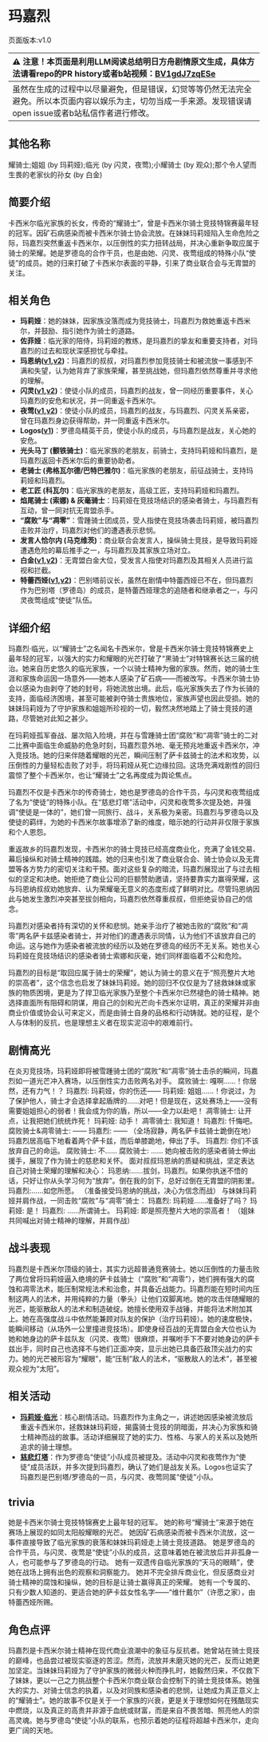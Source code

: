 # 玛嘉烈
页面版本:v1.0
 

| :warning: 注意！本页面是利用LLM阅读总结明日方舟剧情原文生成，具体方法请看repo的PR history或者b站视频：[BV1gdJ7zqESe](https://www.bilibili.com/video/BV1gdJ7zqESe/)         |
|:----------------------------|
| 虽然在生成的过程中以尽量避免，但是错误，幻觉等等仍然无法完全避免。所以本页面内容以娱乐为主，切勿当成一手来源。发现错误请open issue或者b站私信作者进行修改。|



## 其他名称
耀骑士;姐姐 (by 玛莉娅);临光 (by 闪灵，夜莺);小耀骑士 (by 观众);那个令人望而生畏的老家伙的孙女 (by 白金)
## 简要介绍
卡西米尔临光家族的长女，传奇的“耀骑士”，曾是卡西米尔骑士竞技特锦赛最年轻的冠军。因矿石病感染而被卡西米尔骑士协会流放。在妹妹玛莉娅陷入生命危险之际，玛嘉烈突然重返卡西米尔，以压倒性的实力扭转战局，并决心重新争取应属于骑士的荣耀。她是罗德岛的合作干员，也是由她、闪灵、夜莺组成的特殊小队“使徒”的成员。她的归来打破了卡西米尔表面的平静，引来了商业联合会与无胄盟的关注。
## 相关角色
-   **玛莉娅**：她的妹妹，因家族没落而成为竞技骑士，玛嘉烈为救她重返卡西米尔，并鼓励、指引她作为骑士的道路。
-   **佐菲娅**：临光家的陪侍，玛莉娅的教练，是玛嘉烈的挚友和重要支持者，对玛嘉烈的过去和现状深感担忧与牵挂。
-   **玛恩纳([v1](char_4064_mlynar.md),[v2](../char_v3/char_4064_mlynar.md))**：玛嘉烈的叔叔，对玛嘉烈参加竞技骑士和被流放一事感到不满和失望，认为她背弃了家族荣耀，甚至挑战她，但玛嘉烈依然尊重并寻求他的理解。
-   **闪灵([v1](char_147_shining.md),[v2](../char_v3/char_147_shining.md))**：使徒小队的成员，玛嘉烈的战友，曾一同经历重要事件，关心玛嘉烈的安危和状况，并一同重返卡西米尔。
-   **夜莺([v1](char_179_cgbird.md),[v2](../char_v3/char_179_cgbird.md))**：使徒小队的成员，玛嘉烈的战友，与玛嘉烈、闪灵关系亲密，曾在玛嘉烈身边获得帮助，并一同重返卡西米尔。
-   **Logos([v1](extended_char_Logos.md))**：罗德岛精英干员，使徒小队的成员，与玛嘉烈是战友，关心她的安危。
-   **光头马丁 (颤铁骑士)**：临光家族的老朋友，前骑士，支持玛莉娅和玛嘉烈，是玛嘉烈返回卡西米尔后的重要协助者。
-   **老骑士 (弗格瓦尔德/巴特巴雅尔)**：临光家族的老朋友，前征战骑士，支持玛莉娅和玛嘉烈。
-   **老工匠 (科瓦尔)**：临光家族的老朋友，高级工匠，支持玛莉娅和玛嘉烈。
-   **焰尾骑士 (索娜) & 灰毫骑士**：玛莉娅在竞技场结识的感染者骑士，与玛嘉烈有互动，曾一同对抗无胄盟杀手。
-   **“腐败”与“凋零”**：雪踵骑士团成员，受人指使在竞技场袭击玛莉娅，被玛嘉烈击败并治疗，玛嘉烈对他们的遭遇表示悲悯。
-   **发言人恰尔内 (马克维茨)**：商业联合会发言人，操纵骑士竞技，是导致玛莉娅遭遇危险的幕后推手之一，与玛嘉烈及其家族立场对立。
-   **白金([v1](char_204_platnm.md),[v2](../char_v3/char_204_platnm.md))**：无胄盟白金大位，受发言人指使对玛嘉烈及其相关人员进行监视和拦截。
-   **特蕾西娅([v1](extended_char_te_lei_xi_ya.md),[v2](../char_v3/extended_char_te_lei_xi_ya.md))**：巴别塔前议长，虽然在剧情中特蕾西娅已不在，但玛嘉烈作为巴别塔（罗德岛）的成员，是特蕾西娅理念的追随者和继承者之一，与闪灵夜莺组成“使徒”队伍。
## 详细介绍
玛嘉烈·临光，以“耀骑士”之名闻名卡西米尔，曾是卡西米尔骑士竞技特锦赛史上最年轻的冠军，以强大的实力和耀眼的光芒打破了“黑骑士”对特锦赛长达三届的统治。她来自历史悠久的临光家族，一个以骑士精神为傲的家族。然而，她的骑士生涯和家族命运因一场意外——她本人感染了矿石病——而被改写。卡西米尔骑士协会以感染为由剥夺了她的封号，将她流放出境。此后，临光家族失去了作为长骑的支持，面临经济困境，甚至可能被剥夺骑士贵族地位，家族声望也因此受损。她的妹妹玛莉娅为了守护家族和姐姐所珍视的一切，毅然决然地踏上了骑士竞技的道路，尽管她对此知之甚少。

在玛莉娅孤军奋战、屡次陷入险境，并在与雪踵骑士团“腐败”和“凋零”骑士的二对二比赛中面临生命威胁的危急时刻，玛嘉烈意外地、毫无预兆地重返卡西米尔，冲入竞技场。她的归来伴随着耀眼的光芒，瞬间压制了萨卡兹骑士的法术和攻势，以压倒性的力量轻松击败了对手，将玛莉娅从死亡边缘拉回。这场充满戏剧性的回归震惊了整个卡西米尔，也让“耀骑士”之名再度成为舆论焦点。

玛嘉烈不仅是卡西米尔的传奇骑士，她也是罗德岛的合作干员，与闪灵和夜莺组成了名为“使徒”的特殊小队。在“慈悲灯塔”活动中，闪灵和夜莺多次提及她，并强调“使徒是一体的”，她们曾一同旅行、战斗，关系极为亲密。玛嘉烈与罗德岛以及使徒的羁绊，为她的卡西米尔故事增添了新的维度，暗示她的行动并非仅限于家族和个人恩怨。

重返故乡的玛嘉烈发现，卡西米尔的骑士竞技已经高度商业化，充满了金钱交易、幕后操纵和对骑士精神的践踏。她的归来也引发了商业联合会、骑士协会以及无胄盟等各方势力的密切关注和干预。面对这些复杂的暗流，玛嘉烈展现出了与过去相似的坚定和决绝。她拒绝了商业公司的巨额赞助邀请，坚持要靠实力赢得荣耀，这与玛恩纳叔叔劝她放弃、认为荣耀毫无意义的态度形成了鲜明对比。尽管玛恩纳因此与她发生激烈冲突甚至拔剑相向，玛嘉烈依然尊重叔叔，但拒绝妥协自己的信念。

玛嘉烈对感染者持有深切的关怀和悲悯。她亲手治疗了被她击败的“腐败”和“凋零”两名萨卡兹感染者骑士，并对他们的遭遇表示同情，认为他们不该放弃自己的命运。这与她作为感染者被流放的经历以及她在罗德岛的经历不无关系。她也关心玛莉娅在竞技场结识的感染者骑士索娜和灰毫，她们同样面临着不公和危险。

玛嘉烈的目标是“取回应属于骑士的荣耀”，她认为骑士的意义在于“照亮整片大地的崇高者”，这个信念也启发了妹妹玛莉娅。她的回归不仅仅是为了拯救妹妹或家族的物质困境，更是为了捍卫临光家族乃至整个卡西米尔已然褪色的骑士精神。她选择直面所有阻碍和阴谋，用自己的剑和光芒向卡西米尔证明，真正的荣耀并非由商业价值或协会认可来定义，而是由骑士自身的品格和行动铸就。她的征程，是个人与体制的反抗，也是理想主义者在现实泥沼中的艰难前行。
## 剧情高光
在炎刃竞技场，玛莉娅即将被雪踵骑士团的“腐败”和“凋零”骑士击杀的瞬间，玛嘉烈如一道光芒冲入赛场，以压倒性实力击败两名对手。
腐败骑士: 嘎啊......！你居然，还有力气！？
玛嘉烈: 玛莉娅，你的伤还——
玛莉娅: 姐姐......！你说过，为了保护他人，骑士才会选择拿起盾牌的......对吧！但是现在，这处赛场上——没有需要姐姐担心的弱者！我会成为你的盾，所以——全力以赴吧！
凋零骑士: 让开点，让我把她们统统炸死！
玛莉娅: 动手！
凋零骑士: 我知道！
玛嘉烈: 忏悔吧。
腐败骑士&凋零骑士: ——
玛嘉烈: ——
（全场寂静，两名萨卡兹骑士跪倒在地）
玛嘉烈居高临下地看着两个萨卡兹，而后单膝跪地，伸出了手。
玛嘉烈: 你们不该放弃自己的命运。
腐败骑士: 不......
腐败骑士: ......
她向被击败的感染者骑士伸出援手，展现了作为骑士的慈悲和关怀。
面对叔叔玛恩纳的质疑和挑战，坚定表达自己对骑士荣耀的理解和决心：
玛恩纳:......拔剑，玛嘉烈。如果你执迷不悟的话，只好让你从头学习何为“放弃”。倒在我的剑下，总好过倒在无胄盟的阴影里。
玛嘉烈:......如您所愿。
（准备接受玛恩纳的挑战，决心为信念而战）
与妹妹玛莉娅并肩作战，一同击败“腐败”与“凋零”骑士：
玛嘉烈: 玛莉娅......准备好了吗？
玛莉娅: 是！
玛嘉烈: ......所谓骑士。
玛莉娅: 即是照亮整片大地的崇高者！
（姐妹共同喊出对骑士精神的理解，并肩作战）
## 战斗表现
玛嘉烈是卡西米尔顶级的骑士，其实力远超普通竞赛骑士。她以压倒性的力量击败了两位曾将玛莉娅逼入绝境的萨卡兹骑士（“腐败”和“凋零”），她们拥有强大的腐蚀和凋零法术，能压制常规法术和治愈，并具备近战能力。玛嘉烈能在短时间内压制这两人的法术，并用纯粹的力量（拳头）让他们双脚离地。她的攻击伴随耀眼的光芒，能驱散敌人的法术和制造破绽。她擅长使用双手战锤，并能将法术附加其上。她在高强度战斗中依然能兼顾对队友的保护（治疗玛莉娅）。她的速度极快，能瞬间移动（从场外一公里撞进竞技场）。即使身经百战的无胄盟白金大位也认为她和她身边的萨卡兹队友（闪灵、夜莺）很麻烦，并嘱咐手下不要对她身边的萨卡兹出手，同时自己也选择不与她们正面冲突，显示出她已具备匹敌顶尖战力的实力。她的光芒被形容为“耀眼”，能“压制”敌人的法术，“驱散敌人的法术”，甚至被观众视为“太阳”。
## 相关活动
-   **[玛莉娅·临光](../stories/act13d5.md)**：核心剧情活动。玛嘉烈作为主角之一，讲述她因感染被流放后重返卡西米尔，拯救妹妹玛莉娅，揭露骑士竞技的阴暗面，并决心为家族和骑士精神而战的故事。活动详细展现了她的实力、性格、与家人的关系以及她所追求的骑士理想。
-   **[慈悲灯塔](../stories/main_14.md)**：作为罗德岛“使徒”小队成员被提及。活动中闪灵和夜莺作为“使徒”成员活跃，并多次提到玛嘉烈，确认了她们是战友关系。Logos也证实了玛嘉烈是巴别塔/罗德岛的一员，与闪灵、夜莺同属“使徒”小队。
## trivia
她是卡西米尔骑士竞技特锦赛史上最年轻的冠军。
她的称号“耀骑士”来源于她在赛场上展现的如同太阳般耀眼的光芒。
她因矿石病感染而被卡西米尔流放，这一事件直接导致了临光家族的衰落和妹妹玛莉娅走上骑士竞技道路。
她是罗德岛的合作干员，与闪灵、夜莺是“使徒”小队的成员，这意味着她在被流放后并非孤身一人，也可能参与了罗德岛的行动。
她有一双遗传自临光家族的“天马的眼睛”，使她在战场上拥有出色的观察和洞察能力。
她并不完全排斥商业化，但反感商业对骑士精神的腐蚀和操纵，她的目标是让骑士赢得真正的荣耀。
她有一个专属的、只有少数人知道的、更适合她的萨卡兹女性名字——“维什戴尔”（许愿之家），由特蕾西娅所赐。
## 角色点评
玛嘉烈是卡西米尔骑士精神在现代商业浪潮中的象征与反抗者。她曾站在骑士竞技的巅峰，也品尝过被现实驱逐的苦涩。然而，流放并未磨灭她的光芒，反而让她更加坚定。当妹妹玛莉娅为了守护家族的微弱火种而挣扎时，她毅然归来，不仅救下了妹妹，更以一己之力挑战整个卡西米尔商业联合会控制下的骑士竞技体系。她强大的实力、对骑士信念的执着，以及对同族和感染者的悲悯，让她成为真正意义上的“耀骑士”。她的故事不仅是关于一个家族的兴衰，更是关于理想如何在残酷现实中燃烧，以及真正的高贵并非源于血统或财富，而是来自不畏苦暗、照亮他人的崇高灵魂。她与罗德岛“使徒”小队的联系，也预示着她的征程将超越卡西米尔，走向更广阔的天地。